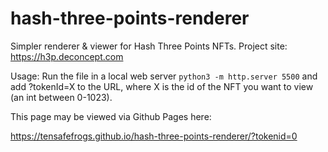 # hash-three-points-renderer
Simpler renderer &amp; viewer for Hash Three Points NFTs. Project site: https://h3p.deconcept.com

Usage:
Run the file in a local web server `python3 -m http.server 5500` and add ?tokenId=X to the URL, where X is the id of the NFT you want to view (an int between 0-1023).

This page may be viewed via Github Pages here:

https://tensafefrogs.github.io/hash-three-points-renderer/?tokenid=0
